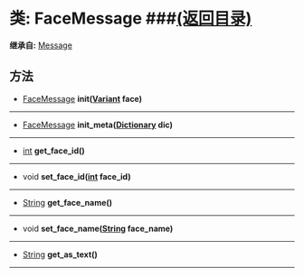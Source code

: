 # 类: FaceMessage ###[(返回目录)](README.md)  
  
**继承自:** [Message](Message.md)  
  
## 方法 
  
- [FaceMessage](FaceMessage.md) **init([Variant](https://docs.godotengine.org/en/latest/classes/class_variant.html) face)**  
  
---  
  
- [FaceMessage](FaceMessage.md) **init_meta([Dictionary](https://docs.godotengine.org/en/latest/classes/class_dictionary.html) dic)**  
  
---  
  
- [int](https://docs.godotengine.org/en/latest/classes/class_int.html) **get_face_id()**  
  
---  
  
- void **set_face_id([int](https://docs.godotengine.org/en/latest/classes/class_int.html) face_id)**  
  
---  
  
- [String](https://docs.godotengine.org/en/latest/classes/class_string.html) **get_face_name()**  
  
---  
  
- void **set_face_name([String](https://docs.godotengine.org/en/latest/classes/class_string.html) face_name)**  
  
---  
  
- [String](https://docs.godotengine.org/en/latest/classes/class_string.html) **get_as_text()**  
  
---  
  

